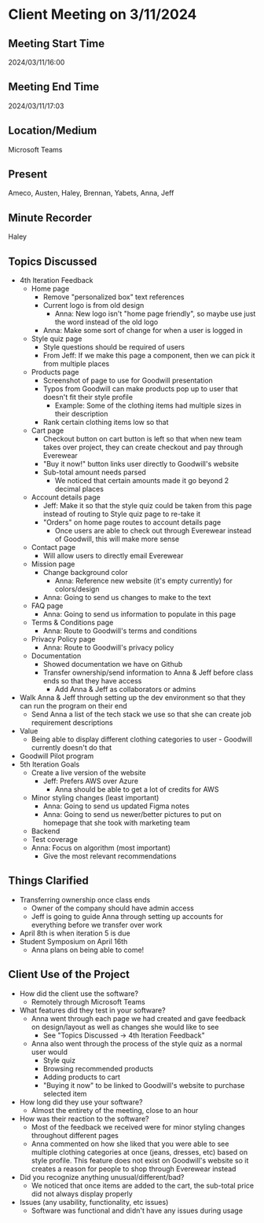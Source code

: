# Client Meeting on 3/11/2024

## Meeting Start Time
2024/03/11/16:00

## Meeting End Time
2024/03/11/17:03

## Location/Medium
Microsoft Teams

## Present
Ameco, Austen, Haley, Brennan, Yabets, Anna, Jeff

## Minute Recorder
Haley

## Topics Discussed
* 4th Iteration Feedback
  * Home page
    * Remove "personalized box" text references
    * Current logo is from old design
      * Anna: New logo isn't "home page friendly", so maybe use just the word instead of the old logo
    * Anna: Make some sort of change for when a user is logged in
  * Style quiz page
    * Style questions should be required of users
    * From Jeff: If we make this page a component, then we can pick it from multiple places
  * Products page
    * Screenshot of page to use for Goodwill presentation
    * Typos from Goodwill can make products pop up to user that doesn't fit their style profile
      * Example: Some of the clothing items had multiple sizes in their description
    * Rank certain clothing items low so that 
  * Cart page
    * Checkout button on cart button is left so that when new team takes over project, they can create checkout and pay through Everewear
    * "Buy it now!" button links user directly to Goodwill's website
    * Sub-total amount needs parsed
      * We noticed that certain amounts made it go beyond 2 decimal places
  * Account details page
    * Jeff: Make it so that the style quiz could be taken from this page instead of routing to Style quiz page to re-take it
    * "Orders" on home page routes to account details page
      * Once users are able to check out through Everewear instead of Goodwill, this will make more sense
  * Contact page
    * Will allow users to directly email Everewear
  * Mission page
    * Change background color
      * Anna: Reference new website (it's empty currently) for colors/design
    * Anna: Going to send us changes to make to the text
  * FAQ page
    * Anna: Going to send us information to populate in this page
  * Terms & Conditions page
    * Anna: Route to Goodwill's terms and conditions
  * Privacy Policy page
    * Anna: Route to Goodwill's privacy policy
  * Documentation
    * Showed documentation we have on Github
    * Transfer ownership/send information to Anna & Jeff before class ends so that they have access
      * Add Anna & Jeff as collaborators or admins
* Walk Anna & Jeff through setting up the dev environment so that they can run the program on their end
  * Send Anna a list of the tech stack we use so that she can create job requirement descriptions
* Value
  * Being able to display different clothing categories to user - Goodwill currently doesn't do that
* Goodwill Pilot program
* 5th Iteration Goals
  * Create a live version of the website
    * Jeff: Prefers AWS over Azure
      * Anna should be able to get a lot of credits for AWS
  * Minor styling changes (least important)
    * Anna: Going to send us updated Figma notes
    * Anna: Going to send us newer/better pictures to put on homepage that she took with marketing team
  * Backend
  * Test coverage
  * Anna: Focus on algorithm (most important)
    * Give the most relevant recommendations

## Things Clarified
* Transferring ownership once class ends
  * Owner of the company should have admin access
  * Jeff is going to guide Anna through setting up accounts for everything before we transfer over work
* April 8th is when iteration 5 is due
* Student Symposium on April 16th
    * Anna plans on being able to come!

## Client Use of the Project
* How did the client use the software?
  * Remotely through Microsoft Teams
* What features did they test in your software?
  * Anna went through each page we had created and gave feedback on design/layout as well as changes she would like to see
    * See "Topics Discussed -> 4th Iteration Feedback"
  * Anna also went through the process of the style quiz as a normal user would
    * Style quiz
    * Browsing recommended products
    * Adding products to cart
    * "Buying it now" to be linked to Goodwill's website to purchase selected item
* How long did they use your software?
  * Almost the entirety of the meeting, close to an hour
* How was their reaction to the software?
  * Most of the feedback we received were for minor styling changes throughout different pages
  * Anna commented on how she liked that you were able to see multiple clothing categories at once (jeans, dresses, etc) based on 
  style profile. This feature does not exist on Goodwill's website so it creates a reason for people to shop through Everewear instead
* Did you recognize anything unusual/different/bad?
  * We noticed that once items are added to the cart, the sub-total price did not always display properly
* Issues (any usability, functionality, etc issues)
  * Software was functional and didn't have any issues during usage